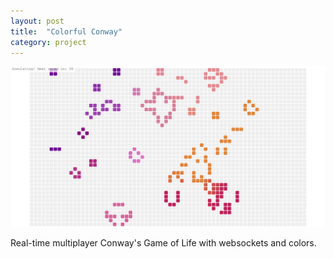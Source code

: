 ```yaml
---
layout: post
title:  "Colorful Conway"
category: project
---
```


![Colorful Conway](/assets/screen-conway.png)

Real-time multiplayer Conway's Game of Life with websockets and colors.